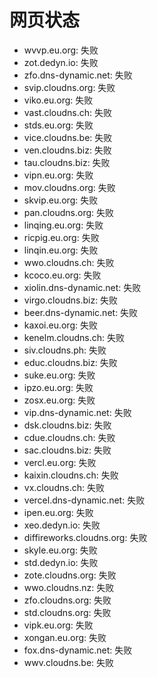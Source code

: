 # 网页状态
- wvvp.eu.org: 失败
- zot.dedyn.io: 失败
- zfo.dns-dynamic.net: 失败
- svip.cloudns.org: 失败
- viko.eu.org: 失败
- vast.cloudns.ch: 失败
- stds.eu.org: 失败
- vice.cloudns.be: 失败
- ven.cloudns.biz: 失败
- tau.cloudns.biz: 失败
- vipn.eu.org: 失败
- mov.cloudns.org: 失败
- skvip.eu.org: 失败
- pan.cloudns.org: 失败
- linqing.eu.org: 失败
- ricpig.eu.org: 失败
- linqin.eu.org: 失败
- wwo.cloudns.ch: 失败
- kcoco.eu.org: 失败
- xiolin.dns-dynamic.net: 失败
- virgo.cloudns.biz: 失败
- beer.dns-dynamic.net: 失败
- kaxoi.eu.org: 失败
- kenelm.cloudns.ch: 失败
- siv.cloudns.ph: 失败
- educ.cloudns.biz: 失败
- suke.eu.org: 失败
- ipzo.eu.org: 失败
- zosx.eu.org: 失败
- vip.dns-dynamic.net: 失败
- dsk.cloudns.biz: 失败
- cdue.cloudns.ch: 失败
- sac.cloudns.biz: 失败
- vercl.eu.org: 失败
- kaixin.cloudns.ch: 失败
- vx.cloudns.ch: 失败
- vercel.dns-dynamic.net: 失败
- ipen.eu.org: 失败
- xeo.dedyn.io: 失败
- diffireworks.cloudns.org: 失败
- skyle.eu.org: 失败
- std.dedyn.io: 失败
- zote.cloudns.org: 失败
- wwo.cloudns.nz: 失败
- zfo.cloudns.org: 失败
- std.cloudns.org: 失败
- vipk.eu.org: 失败
- xongan.eu.org: 失败
- fox.dns-dynamic.net: 失败
- wwv.cloudns.be: 失败
